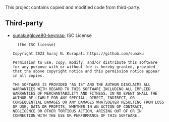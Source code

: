 This project contains copied and modified code from third-party.

## Third-party

- [sunaku/glove80-keymap](https://github.com/sunaku/glove80-keymaps), ISC License

  ```
    (the ISC license)

  Copyright 2023 Suraj N. Kurapati https://github.com/sunaku

  Permission to use, copy, modify, and/or distribute this software for any purpose with or without fee is hereby granted, provided that the above copyright notice and this permission notice appear in all copies.

  THE SOFTWARE IS PROVIDED "AS IS" AND THE AUTHOR DISCLAIMS ALL WARRANTIES WITH REGARD TO THIS SOFTWARE INCLUDING ALL IMPLIED WARRANTIES OF MERCHANTABILITY AND FITNESS. IN NO EVENT SHALL THE AUTHOR BE LIABLE FOR ANY SPECIAL, DIRECT, INDIRECT, OR CONSEQUENTIAL DAMAGES OR ANY DAMAGES WHATSOEVER RESULTING FROM LOSS OF USE, DATA OR PROFITS, WHETHER IN AN ACTION OF CONTRACT, NEGLIGENCE OR OTHER TORTIOUS ACTION, ARISING OUT OF OR IN CONNECTION WITH THE USE OR PERFORMANCE OF THIS SOFTWARE.
  ```
